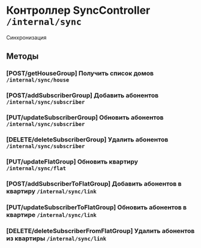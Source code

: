 # Контроллер SyncController `/internal/sync`

Синхронизация

## Методы

### [POST/getHouseGroup] Получить список домов `/internal/sync/house`

### [POST/addSubscriberGroup] Добавить абонентов `/internal/sync/subscriber`

### [PUT/updateSubscriberGroup] Обновить абонентов `/internal/sync/subscriber`

### [DELETE/deleteSubscriberGroup] Удалить абонентов `/internal/sync/subscriber`

### [PUT/updateFlatGroup] Обновить квартиру `/internal/sync/flat`

### [POST/addSubscriberToFlatGroup] Добавить абонентов в квартиру `/internal/sync/link`

### [PUT/updateSubscriberToFlatGroup] Обновить абонентов в квартире `/internal/sync/link`

### [DELETE/deleteSubscriberFromFlatGroup] Удалить абонентов из квартиры `/internal/sync/link`
